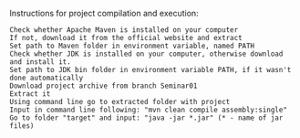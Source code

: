 Instructions for project compilation and execution:

    Check whether Apache Maven is installed on your computer
    If not, download it from the official website and extract
    Set path to Maven folder in environment variable, named PATH
    Check whether JDK is installed on your computer, otherwise download and install it.
    Set path to JDK bin folder in environment variable PATH, if it wasn't done automatically
    Download project archive from branch Seminar01
    Extract it
    Using command line go to extracted folder with project
    Input in command line following: "mvn clean compile assembly:single"
    Go to folder "target" and input: "java -jar *.jar" (* - name of jar files)

